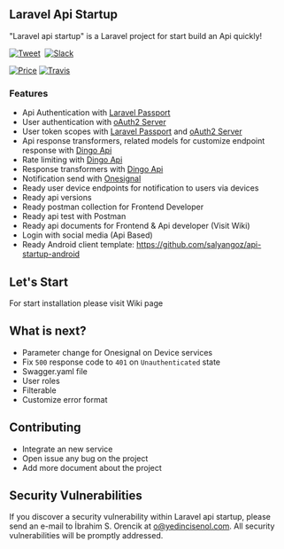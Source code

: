 ## Laravel Api Startup

"Laravel api startup" is a Laravel project for start build an Api quickly! 

[![Tweet](https://img.shields.io/twitter/url/http/shields.io.svg?style=social)](https://twitter.com/intent/tweet?text=Build+perfect+api+quickly.+https%3A%2F%2Fgithub.com%2Fyedincisenol%2Flaravel-api-startup+%40yedincisenol) &nbsp;[![Slack](https://froala-design-blocks-slack.herokuapp.com/badge.svg?style=social)](https://laravel-api-startup.slack.com/)

[![Price](https://img.shields.io/badge/price-FREE-0098f7.svg?style=for-the-badge)](https://github.com/froala/design-blocks/blob/master/LICENSE)
[![Travis](https://img.shields.io/travis/yedincisenol/laravel-api-startup.svg?style=for-the-badge)]()

### Features

- Api Authentication with [Laravel Passport](https://laravel.com/docs/5.4/passport)
- User authentication with [oAuth2 Server](https://github.com/thephpleague/oauth2-server)
- User token scopes with  [Laravel Passport](https://laravel.com/docs/5.4/passport) and  [oAuth2 Server](https://github.com/thephpleague/oauth2-server)
- Api response transformers, related models for customize endpoint response with [Dingo Api](https://github.com/dingo/api)
- Rate limiting with [Dingo Api](https://github.com/dingo/api)
- Response transformers with [Dingo Api](https://github.com/dingo/api)
- Notification send with [Onesignal](https://github.com/berkayk/laravel-onesignal)
- Ready user device endpoints for notification to users via devices
- Ready api versions
- Ready postman collection for Frontend Developer
- Ready api test with Postman  
- Ready api documents for Frontend & Api developer (Visit Wiki)
- Login with social media (Api Based)
- Ready Android client template: https://github.com/salyangoz/api-startup-android
## Let's Start

For start installation please visit Wiki page

## What is next?
- Parameter change for Onesignal on Device services
- Fix `500` response code to `401` on   `Unauthenticated` state
- Swagger.yaml file
- User roles
- Filterable
- Customize error format

## Contributing

- Integrate an new service
- Open issue any bug on the project
- Add more document about the project

## Security Vulnerabilities

If you discover a security vulnerability within Laravel api startup, please send an e-mail to İbrahim S. Orencik at o@yedincisenol.com. All security vulnerabilities will be promptly addressed.

